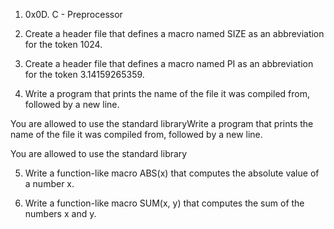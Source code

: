 1. 0x0D. C - Preprocessor

2. Create a header file that defines a macro named SIZE as an abbreviation for the token 1024.

3. Create a header file that defines a macro named PI as an abbreviation for the token 3.14159265359.

4. Write a program that prints the name of the file it was compiled from, followed by a new line.

You are allowed to use the standard libraryWrite a program that prints the name of the file it was compiled from, followed by a new line.

You are allowed to use the standard library

5. Write a function-like macro ABS(x) that computes the absolute value of a number x.

6. Write a function-like macro SUM(x, y) that computes the sum of the numbers x and y.
